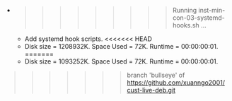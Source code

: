 * >>>>>>>>> Running inst-min-con-03-systemd-hooks.sh ...
  * Add systemd hook scripts.
<<<<<<< HEAD
  * Disk size = 1208932K. Space Used = 72K. Runtime = 00:00:00:01.
=======
  * Disk size = 1093252K. Space Used = 72K. Runtime = 00:00:00:01.
>>>>>>> branch 'bullseye' of https://github.com/xuanngo2001/cust-live-deb.git
